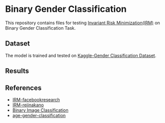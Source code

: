 
# Binary Gender Classification

This repository contains files for testing [Invariant Risk Minimization(IRM)](https://arxiv.org/abs/1907.02893) on Binary Gender Classification Task.


## Dataset

The model is trained and tested on [Kaggle-Gender Classification Dataset](https://www.kaggle.com/cashutosh/gender-classification-dataset/code).

## Results



## References 
- [IRM-facebookresearch](https://github.com/facebookresearch/InvariantRiskMinimization)
- [IRM-reiinakano](https://github.com/reiinakano/invariant-risk-minimization)
- [Binary Image Classification](https://towardsdatascience.com/pytorch-vision-binary-image-classification-d9a227705cf9)
- [age-gender-classification](https://github.com/droidadroit/age-and-gender-classification)
